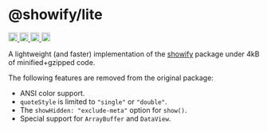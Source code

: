 # @showify/lite

<p align="left">
  <a href="https://www.npmjs.com/package/@showify/lite">
    <img src="https://img.shields.io/npm/dm/@showify/lite.svg" alt="downloads" height="18">
  </a>
  <a href="https://www.npmjs.com/package/@showify/lite">
    <img src="https://img.shields.io/npm/v/@showify/lite.svg" alt="npm version" height="18">
  </a>
  <a href="https://bundlephobia.com/package/@showify/lite">
    <img src="https://img.shields.io/bundlephobia/minzip/@showify/lite.svg" alt="minzipped size" height="18">
  </a>
  <a href="https://github.com/Snowflyt/@showify/lite">
    <img src="https://img.shields.io/npm/l/@showify/lite.svg" alt="MPL 2.0 license" height="18">
  </a>
</p>

A lightweight (and faster) implementation of the [showify](https://github.com/Snowflyt/showify) package under 4kB of minified+gzipped code.

The following features are removed from the original package:

- ANSI color support.
- `quoteStyle` is limited to `"single"` or `"double"`.
- The `showHidden: "exclude-meta"` option for `show()`.
- Special support for `ArrayBuffer` and `DataView`.
